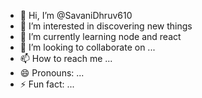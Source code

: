 - 👋 Hi, I’m @SavaniDhruv610
- 👀 I’m interested in discovering new things
- 🌱 I’m currently learning node and react
- 💞️ I’m looking to collaborate on ...
- 📫 How to reach me ...
- 😄 Pronouns: ...
- ⚡ Fun fact: ...

<!---
SavaniDhruv610/SavaniDhruv610 is a ✨ special ✨ repository because its `README.md` (this file) appears on your GitHub profile.
You can click the Preview link to take a look at your changes.
--->
